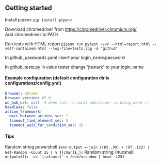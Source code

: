 ## Getting started   

Install pipenv `pip install pipenv`   

Download chromedriver from https://chromedriver.chromium.org/   
Add chromedriver to PATH.

Run tests with HTML report 
`pipenv run pytest -vvv --html=report.html --self-contained-html --log-file=tests.log -m "github"`   

In github_passwords.yaml insert your 
login_name:password

In github_tests.py in value tester change 'jtesterk' to your login_name 


#### Example configuration (default configuration dir is configurationz/config.yml)
```yaml
browser: chrome
browser_version: 83.0
wd_hub_url: null  # when null -> local webrdriver is being used :)
headless: false
action_framework:
  wait_between_actions_sec: 1
  timeout_find_element_sec: 5
  timeout_wait_for_condition_sec: 15
```

#### Tips   
Random string powershell `$env:output =-join ((65..90) + (97..122) | Get-Random -Count 25 | % {[char]$_})`
Random string linuxshell `output=$(tr -cd '[:alnum:]' < /dev/urandom | head -c25)`
